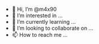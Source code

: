 - 👋 Hi, I’m @m4x90
- 👀 I’m interested in ...
- 🌱 I’m currently learning ...
- 💞️ I’m looking to collaborate on ...
- 📫 How to reach me ...

<!---
التواصل  مع مسؤولين التفصيل والجاهز                                 مرادد     0570707726                                                                      أيوب.    0570707736                                          عدنان   0570707746                                     رضوان   0570707748                                        عدنان    0570707749                                                         وهيب   0570707798                                            زين العابدين ‭ ‭ 057 075 7530‬
m4x90/m4x90 is a ✨ special ✨ repository because its `README.md` (this file) appears on your GitHub profile.
You can click the Preview link to take a look at your changes.
--->
